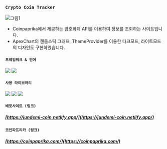 ### `Crypto Coin Tracker`
![그림1](https://github.com/JunDemi/crypto-coins/assets/26836516/4c445fe2-5cf6-404e-84cf-7ae0b2f3d678)
- Coinpaprika에서 제공하는 암호화폐 API를 이용하여 정보를 조회하는 사이트입니다.
- ApexChart의 캔들스틱 그래프, ThemeProvider를 이용한 다크모드, 라이트모드의 디자인도 구현하였습니다.
#### `프레임워크 & 언어`
<img src="https://img.shields.io/badge/React-61DAFB?style=for-the-badge&logo=react&logoColor=ffffff"/> <img src="https://img.shields.io/badge/TypeScript-3178C6?style=for-the-badge&logo=typescript&logoColor=ffffff"/>
#### `사용 라이브러리`
<img src="https://img.shields.io/badge/React Query-FF4154?style=for-the-badge&logo=reactquery&logoColor=ffffff"/> <img src="https://img.shields.io/badge/ApexChart.js-1ce284?style=for-the-badge"/> <img src="https://img.shields.io/badge/Styled Components-DB7093?style=for-the-badge&logo=styledcomponents&logoColor=ffffff"/>

#### `배포사이트 (링크)`
##### [https://jundemi-coin.netlify.app/](https://jundemi-coin.netlify.app/)

#### `코인파프리카 (링크)`
##### [https://coinpaprika.com/](https://coinpaprika.com/)

